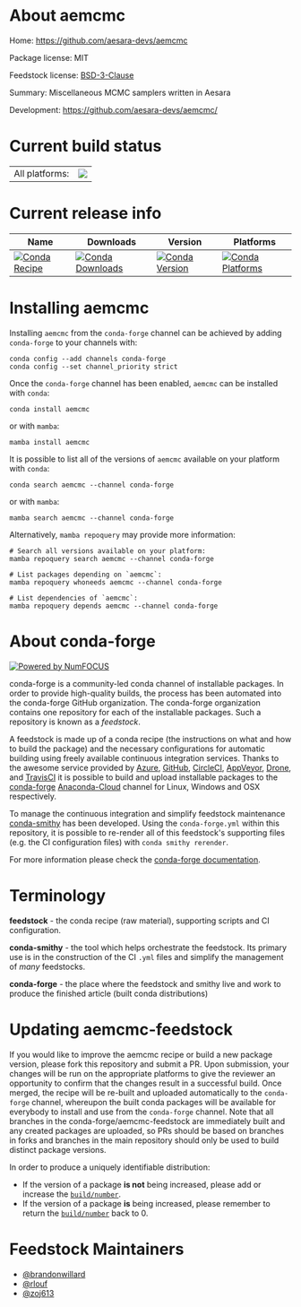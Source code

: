 About aemcmc
============

Home: https://github.com/aesara-devs/aemcmc

Package license: MIT

Feedstock license: [BSD-3-Clause](https://github.com/conda-forge/aemcmc-feedstock/blob/main/LICENSE.txt)

Summary: Miscellaneous MCMC samplers written in Aesara

Development: https://github.com/aesara-devs/aemcmc/

Current build status
====================


<table><tr><td>All platforms:</td>
    <td>
      <a href="https://dev.azure.com/conda-forge/feedstock-builds/_build/latest?definitionId=14930&branchName=main">
        <img src="https://dev.azure.com/conda-forge/feedstock-builds/_apis/build/status/aemcmc-feedstock?branchName=main">
      </a>
    </td>
  </tr>
</table>

Current release info
====================

| Name | Downloads | Version | Platforms |
| --- | --- | --- | --- |
| [![Conda Recipe](https://img.shields.io/badge/recipe-aemcmc-green.svg)](https://anaconda.org/conda-forge/aemcmc) | [![Conda Downloads](https://img.shields.io/conda/dn/conda-forge/aemcmc.svg)](https://anaconda.org/conda-forge/aemcmc) | [![Conda Version](https://img.shields.io/conda/vn/conda-forge/aemcmc.svg)](https://anaconda.org/conda-forge/aemcmc) | [![Conda Platforms](https://img.shields.io/conda/pn/conda-forge/aemcmc.svg)](https://anaconda.org/conda-forge/aemcmc) |

Installing aemcmc
=================

Installing `aemcmc` from the `conda-forge` channel can be achieved by adding `conda-forge` to your channels with:

```
conda config --add channels conda-forge
conda config --set channel_priority strict
```

Once the `conda-forge` channel has been enabled, `aemcmc` can be installed with `conda`:

```
conda install aemcmc
```

or with `mamba`:

```
mamba install aemcmc
```

It is possible to list all of the versions of `aemcmc` available on your platform with `conda`:

```
conda search aemcmc --channel conda-forge
```

or with `mamba`:

```
mamba search aemcmc --channel conda-forge
```

Alternatively, `mamba repoquery` may provide more information:

```
# Search all versions available on your platform:
mamba repoquery search aemcmc --channel conda-forge

# List packages depending on `aemcmc`:
mamba repoquery whoneeds aemcmc --channel conda-forge

# List dependencies of `aemcmc`:
mamba repoquery depends aemcmc --channel conda-forge
```


About conda-forge
=================

[![Powered by
NumFOCUS](https://img.shields.io/badge/powered%20by-NumFOCUS-orange.svg?style=flat&colorA=E1523D&colorB=007D8A)](https://numfocus.org)

conda-forge is a community-led conda channel of installable packages.
In order to provide high-quality builds, the process has been automated into the
conda-forge GitHub organization. The conda-forge organization contains one repository
for each of the installable packages. Such a repository is known as a *feedstock*.

A feedstock is made up of a conda recipe (the instructions on what and how to build
the package) and the necessary configurations for automatic building using freely
available continuous integration services. Thanks to the awesome service provided by
[Azure](https://azure.microsoft.com/en-us/services/devops/), [GitHub](https://github.com/),
[CircleCI](https://circleci.com/), [AppVeyor](https://www.appveyor.com/),
[Drone](https://cloud.drone.io/welcome), and [TravisCI](https://travis-ci.com/)
it is possible to build and upload installable packages to the
[conda-forge](https://anaconda.org/conda-forge) [Anaconda-Cloud](https://anaconda.org/)
channel for Linux, Windows and OSX respectively.

To manage the continuous integration and simplify feedstock maintenance
[conda-smithy](https://github.com/conda-forge/conda-smithy) has been developed.
Using the ``conda-forge.yml`` within this repository, it is possible to re-render all of
this feedstock's supporting files (e.g. the CI configuration files) with ``conda smithy rerender``.

For more information please check the [conda-forge documentation](https://conda-forge.org/docs/).

Terminology
===========

**feedstock** - the conda recipe (raw material), supporting scripts and CI configuration.

**conda-smithy** - the tool which helps orchestrate the feedstock.
                   Its primary use is in the construction of the CI ``.yml`` files
                   and simplify the management of *many* feedstocks.

**conda-forge** - the place where the feedstock and smithy live and work to
                  produce the finished article (built conda distributions)


Updating aemcmc-feedstock
=========================

If you would like to improve the aemcmc recipe or build a new
package version, please fork this repository and submit a PR. Upon submission,
your changes will be run on the appropriate platforms to give the reviewer an
opportunity to confirm that the changes result in a successful build. Once
merged, the recipe will be re-built and uploaded automatically to the
`conda-forge` channel, whereupon the built conda packages will be available for
everybody to install and use from the `conda-forge` channel.
Note that all branches in the conda-forge/aemcmc-feedstock are
immediately built and any created packages are uploaded, so PRs should be based
on branches in forks and branches in the main repository should only be used to
build distinct package versions.

In order to produce a uniquely identifiable distribution:
 * If the version of a package **is not** being increased, please add or increase
   the [``build/number``](https://docs.conda.io/projects/conda-build/en/latest/resources/define-metadata.html#build-number-and-string).
 * If the version of a package **is** being increased, please remember to return
   the [``build/number``](https://docs.conda.io/projects/conda-build/en/latest/resources/define-metadata.html#build-number-and-string)
   back to 0.

Feedstock Maintainers
=====================

* [@brandonwillard](https://github.com/brandonwillard/)
* [@rlouf](https://github.com/rlouf/)
* [@zoj613](https://github.com/zoj613/)


<!-- dummy commit to enable rerendering -->

